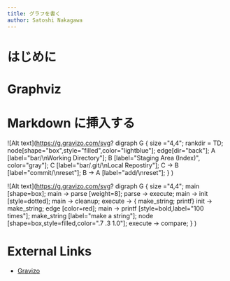 ```yaml
---
title: グラフを書く
author: Satoshi Nakagawa
---
```


# はじめに

# Graphviz

# Markdown に挿入する

![Alt text](https://g.gravizo.com/svg?
  digraph G {
    size ="4,4";
    rankdir = TD;
    node[shape="box",style="filled",color="lightblue"];
    edge[dir="back"];
    A [label="bar/\nWorking Directory"];
    B [label="Staging Area (Index)", color="gray"];
    C [label="bar/.git/\nLocal Repostiry"];
    C -> B [label="commit/\nreset"];
    B -> A [label="add/\nreset"];
    }
)

![Alt text](https://g.gravizo.com/svg?
  digraph G {
    size ="4,4";
    main [shape=box];
    main -> parse [weight=8];
    parse -> execute;
    main -> init [style=dotted];
    main -> cleanup;
    execute -> { make_string; printf}
    init -> make_string;
    edge [color=red];
    main -> printf [style=bold,label="100 times"];
    make_string [label="make a string"];
    node [shape=box,style=filled,color=".7 .3 1.0"];
    execute -> compare;
  }
)




# External Links

- [Gravizo](https://www.gravizo.com)

